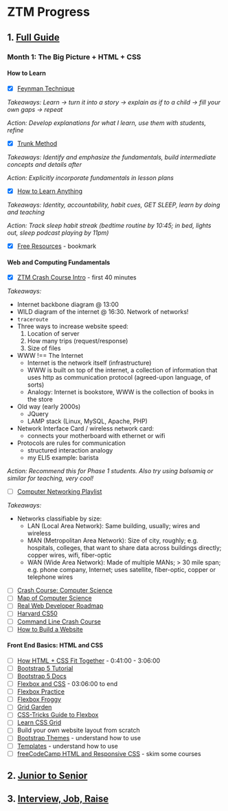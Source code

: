 # ZTM Progress

## 1. [Full Guide](https://archive.ph/Gwofg)

### Month 1: The Big Picture + HTML + CSS

#### How to Learn

- [x] [Feynman Technique](https://archive.ph/AOdpk)  

*Takeaways: Learn -> turn it into a story -> explain as if to  a child -> fill your own gaps -> repeat*  

*Action: Develop explanations for what I learn, use them with students, refine* 

- [x] [Trunk Method](https://archive.ph/3jYJ3)

*Takeaways: Identify and emphasize the fundamentals, build intermediate concepts and details after*  

*Action: Explicitly incorporate fundamentals in lesson plans*  

- [x] [How to Learn Anything](https://archive.ph/wip/KmxKA)

*Takeaways: Identity, accountability, habit cues, GET SLEEP, learn by doing and teaching*  

*Action: Track sleep habit streak (bedtime routine by 10:45; in bed, lights out, sleep podcast playing by 11pm)*  

- [x] [Free Resources](https://zerotomastery.io/resources/) - bookmark

#### Web and Computing Fundamentals

- [x] [ZTM Crash Course Intro](https://www.youtube.com/watch?v=0kS3M8a6kP8&list=RDCMUCt7T2EvYBqvlxNU3fbE4Y7g&index=1) - first 40 minutes

*Takeaways:*
- Internet backbone diagram @ 13:00
- WILD diagram of the internet @ 16:30. Network of networks!
- ```traceroute```
- Three ways to increase website speed:
   1. Location of server
   2. How many trips (request/response)
   3. Size of files
- WWW !== The Internet
  - Internet is the network itself (infrastructure)
  - WWW is built on top of the internet, a collection of information that uses http as communication protocol (agreed-upon language, of sorts)
  - Analogy: Internet is bookstore, WWW is the collection of books in the store
- Old way (early 2000s)
  - JQuery
  - LAMP stack (Linux, MySQL, Apache, PHP)
- Network Interface Card / wireless network card: 
  - connects your motherboard with ethernet or wifi
- Protocols are rules for communication 
  - structured interaction analogy
  - my ELI5 example: barista

*Action: Recommend this for Phase 1 students. Also try using balsamiq or similar for teaching, very cool!*

- [ ] [Computer Networking Playlist](https://archive.ph/Rl6IH)

*Takeaways:* 
  - Networks classifiable by size:
    - LAN (Local Area Network): Same building, usually; wires and wireless
    - MAN (Metropolitan Area Network): Size of city, roughly; e.g. hospitals, colleges, that want to share data across buildings directly; copper wires, wifi, fiber-optic
    - WAN (Wide Area Network): Made of multiple MANs; > 30 mile span; e.g. phone company, Internet; uses satellite, fiber-optic, copper or telephone wires
  
- [ ] [Crash Course: Computer Science](https://archive.ph/tvngn)
- [ ] [Map of Computer Science](https://archive.ph/qFMgg)
- [ ] [Real Web Developer Roadmap](https://archive.ph/jdzZs)
- [ ] [Harvard CS50](https://www.youtube.com/watch?v=y62zj9ozPOM&list=PLhQjrBD2T3828ZVcVzEIhsHVgjANGZveu)
- [ ] [Command Line Crash Course](https://archive.ph/Acwd7)
- [ ] [How to Build a Website](https://www.youtube.com/watch?v=tq7dqdHCc7U&list=PLoYCgNOIyGAB_8_iq1cL8MVeun7cB6eNc)

#### Front End Basics: HTML and CSS
- [ ] [How HTML + CSS Fit Together](https://www.youtube.com/watch?v=0kS3M8a6kP8&t=2487&list=RDCMUCt7T2EvYBqvlxNU3fbE4Y7g&index=2&ab_channel=ZeroToMastery) - 0:41:00 - 3:06:00
- [ ] [Bootstrap 5 Tutorial](https://www.youtube.com/watch?v=rQryOSyfXmI&list=PLl1gkwYU90QlfX9oIJvC4JJKaucei7Hx8&t=0s)
- [ ] [Bootstrap 5 Docs](https://getbootstrap.com/docs)
- [ ] [Flexbox and CSS](https://www.youtube.com/watch?v=0kS3M8a6kP8&t=11165&list=RDCMUCt7T2EvYBqvlxNU3fbE4Y7g&index=2&ab_channel=ZeroToMastery) - 03:06:00 to end
- [ ] [Flexbox Practice](https://flexiting.com/playground/)
- [ ] [Flexbox Froggy](https://flexboxfroggy.com/)
- [ ] [Grid Garden](http://cssgridgarden.com/)
- [ ] [CSS-Tricks Guide to Flexbox](https://css-tricks.com/snippets/css/a-guide-to-flexbox/)
- [ ] [Learn CSS Grid](https://learncssgrid.com/)
- [ ] Build your own website layout from scratch
- [ ] [Bootstrap Themes](https://startbootstrap.com/themes) - understand how to use
- [ ] [Templates](https://html5up.net/) - understand how to use
- [ ] [freeCodeCamp HTML and Responsive CSS](https://www.freecodecamp.org/learn/2022/responsive-web-design) - skim some courses

## 2. [Junior to Senior](https://archive.ph/0DGwN)

## 3. [Interview, Job, Raise](https://archive.ph/4Okzz)
